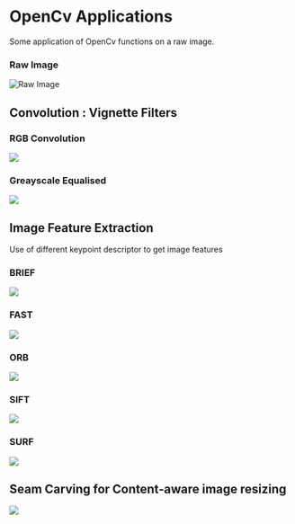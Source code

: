 # OpenCv Applications

Some application of OpenCv functions on a raw image.

### Raw Image
![Raw Image](https://github.com/chainspark/OpenCv_Applications/blob/main/Convolution/FishingBoat.jpg)

## Convolution : Vignette Filters

### RGB Convolution
![](https://github.com/chainspark/OpenCv_Applications/blob/main/Convolution/Focus_on_boat.jpg)

### Greayscale Equalised
![](https://github.com/chainspark/OpenCv_Applications/blob/main/Convolution/Focus_on_boat_equalised_gray.jpg)

## Image Feature Extraction

Use of different keypoint descriptor to get image features

### BRIEF 
![](https://github.com/chainspark/OpenCv_Applications/blob/main/Image%20Features/BRIEF-Keypoint%20descriptor/BRIEF%20keypoints.jpg)
### FAST
![](https://github.com/chainspark/OpenCv_Applications/blob/main/Image%20Features/FAST-Keypoint%20detector/FAST%20keypoiny-%20without%20non%20max%20supression.jpg)
### ORB
![](https://github.com/chainspark/OpenCv_Applications/blob/main/Image%20Features/ORB/ORB%20keypoints.jpg)
### SIFT
![](https://github.com/chainspark/OpenCv_Applications/blob/main/Image%20Features/SIFT(Scale-Invariant%20Feature%20Transform)/SIFT%20festures.jpg)
### SURF
![](https://github.com/chainspark/OpenCv_Applications/blob/main/Image%20Features/Speed-up%20Robust%20Features(SURF)/SURF%20features.jpg)

## Seam Carving for Content-aware image resizing
![](https://github.com/chainspark/OpenCv_Applications/blob/main/Seam%20Carving/Overlay_30_h__v.jpg)
